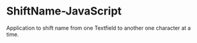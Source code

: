# ShiftName-JavaScript
Application to shift name from one Textfield to another one character at a time.
